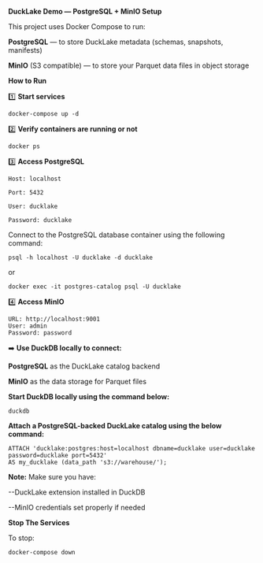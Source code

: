 **DuckLake Demo — PostgreSQL + MinIO Setup**

This project uses Docker Compose to run:

 **PostgreSQL** — to store DuckLake metadata (schemas, snapshots, manifests)

 **MinIO** (S3 compatible) — to store your Parquet data files in object storage
 
 **How to Run**

 
1️⃣ **Start services**

    docker-compose up -d

  
2️⃣ **Verify containers are running or not** 

    docker ps


3️⃣ **Access PostgreSQL**

    Host: localhost
    
    Port: 5432
    
    User: ducklake
    
    Password: ducklake
   
Connect to the PostgreSQL database container using the following command:

    psql -h localhost -U ducklake -d ducklake
    
   or
   
    docker exec -it postgres-catalog psql -U ducklake

  
4️⃣ **Access MinIO**

    URL: http://localhost:9001
    User: admin
    Password: password
   
➡️ **Use DuckDB locally to connect:**

  **PostgreSQL** as the DuckLake catalog backend
  
  **MinIO** as the data storage for Parquet files

  **Start DuckDB locally using the command below:**

    duckdb
  
**Attach a PostgreSQL-backed DuckLake catalog using the below command:**

    ATTACH 'ducklake:postgres:host=localhost dbname=ducklake user=ducklake password=ducklake port=5432'
    AS my_ducklake (data_path 's3://warehouse/');
    
**Note:** Make sure you have:

  --DuckLake extension installed in DuckDB
  
  --MinIO credentials set properly if needed 

**Stop The Services**

To stop:

    docker-compose down
    

 

